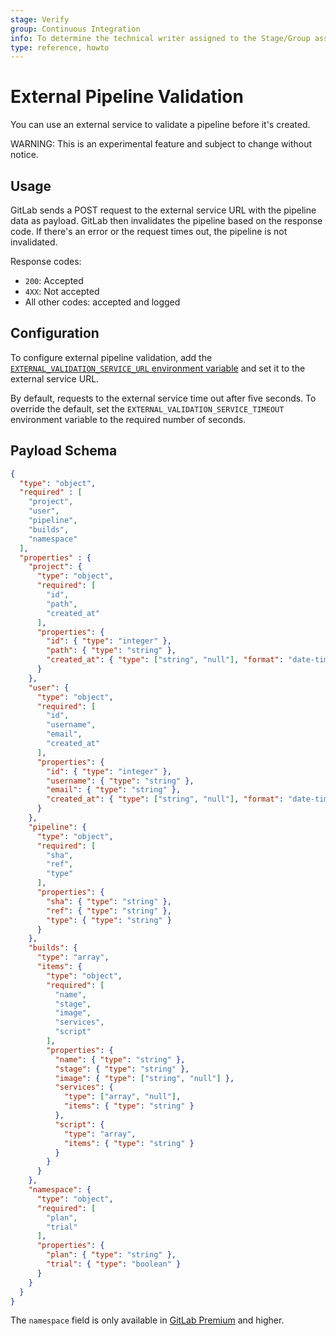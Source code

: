 ```yaml
---
stage: Verify
group: Continuous Integration
info: To determine the technical writer assigned to the Stage/Group associated with this page, see https://about.gitlab.com/handbook/engineering/ux/technical-writing/#assignments
type: reference, howto
---
```


# External Pipeline Validation

You can use an external service to validate a pipeline before it's created.

WARNING:
This is an experimental feature and subject to change without notice.

## Usage

GitLab sends a POST request to the external service URL with the pipeline
data as payload. GitLab then invalidates the pipeline based on the response
code. If there's an error or the request times out, the pipeline is not
invalidated.

Response codes:

- `200`: Accepted
- `4XX`: Not accepted
- All other codes: accepted and logged

## Configuration

To configure external pipeline validation, add the
[`EXTERNAL_VALIDATION_SERVICE_URL` environment variable](environment_variables.md)
and set it to the external service URL.

By default, requests to the external service time out after five seconds. To override
the default, set the `EXTERNAL_VALIDATION_SERVICE_TIMEOUT` environment variable to the
required number of seconds.

## Payload Schema

```json
{
  "type": "object",
  "required" : [
    "project",
    "user",
    "pipeline",
    "builds",
    "namespace"
  ],
  "properties" : {
    "project": {
      "type": "object",
      "required": [
        "id",
        "path",
        "created_at"
      ],
      "properties": {
        "id": { "type": "integer" },
        "path": { "type": "string" },
        "created_at": { "type": ["string", "null"], "format": "date-time" }
      }
    },
    "user": {
      "type": "object",
      "required": [
        "id",
        "username",
        "email",
        "created_at"
      ],
      "properties": {
        "id": { "type": "integer" },
        "username": { "type": "string" },
        "email": { "type": "string" },
        "created_at": { "type": ["string", "null"], "format": "date-time" }
      }
    },
    "pipeline": {
      "type": "object",
      "required": [
        "sha",
        "ref",
        "type"
      ],
      "properties": {
        "sha": { "type": "string" },
        "ref": { "type": "string" },
        "type": { "type": "string" }
      }
    },
    "builds": {
      "type": "array",
      "items": {
        "type": "object",
        "required": [
          "name",
          "stage",
          "image",
          "services",
          "script"
        ],
        "properties": {
          "name": { "type": "string" },
          "stage": { "type": "string" },
          "image": { "type": ["string", "null"] },
          "services": {
            "type": ["array", "null"],
            "items": { "type": "string" }
          },
          "script": {
            "type": "array",
            "items": { "type": "string" }
          }
        }
      }
    },
    "namespace": {
      "type": "object",
      "required": [
        "plan",
        "trial"
      ],
      "properties": {
        "plan": { "type": "string" },
        "trial": { "type": "boolean" }
      }
    }
  }
}
```

The `namespace` field is only available in [GitLab Premium](https://about.gitlab.com/pricing/)
and higher.

